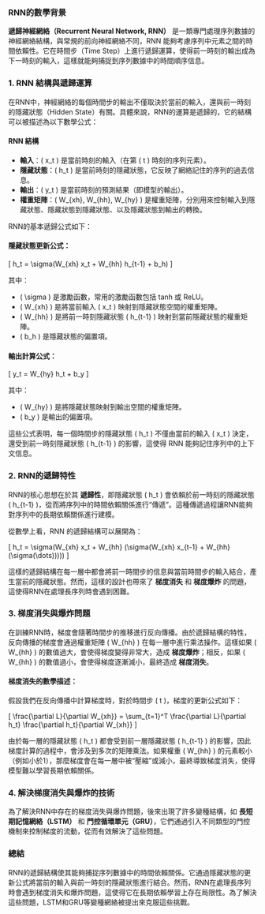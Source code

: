 ### **RNN的數學背景**

**遞歸神經網絡（Recurrent Neural Network, RNN）** 是一類專門處理序列數據的神經網絡結構，與常規的前向神經網絡不同，RNN 能夠考慮序列中元素之間的時間依賴性。它在時間步（Time Step）上進行遞歸運算，使得前一時刻的輸出成為下一時刻的輸入，這樣就能夠捕捉到序列數據中的時間順序信息。

### **1. RNN 結構與遞歸運算**

在RNN中，神經網絡的每個時間步的輸出不僅取決於當前的輸入，還與前一時刻的隱藏狀態（Hidden State）有關。具體來說，RNN的運算是遞歸的，它的結構可以被描述為以下數學公式：

#### **RNN 結構**
- **輸入**：\( x_t \) 是當前時刻的輸入（在第 \( t \) 時刻的序列元素）。
- **隱藏狀態**：\( h_t \) 是當前時刻的隱藏狀態，它反映了網絡記住的序列的過去信息。
- **輸出**：\( y_t \) 是當前時刻的預測結果（即模型的輸出）。
- **權重矩陣**：\( W_{xh}, W_{hh}, W_{hy} \) 是權重矩陣，分別用來控制輸入到隱藏狀態、隱藏狀態到隱藏狀態、以及隱藏狀態到輸出的轉換。

RNN的基本遞歸公式如下：

#### **隱藏狀態更新公式：**

\[
h_t = \sigma(W_{xh} x_t + W_{hh} h_{t-1} + b_h)
\]

其中：
- \( \sigma \) 是激勵函數，常用的激勵函數包括 tanh 或 ReLU。
- \( W_{xh} \) 是將當前輸入 \( x_t \) 映射到隱藏狀態空間的權重矩陣。
- \( W_{hh} \) 是將前一時刻隱藏狀態 \( h_{t-1} \) 映射到當前隱藏狀態的權重矩陣。
- \( b_h \) 是隱藏狀態的偏置項。

#### **輸出計算公式：**

\[
y_t = W_{hy} h_t + b_y
\]

其中：
- \( W_{hy} \) 是將隱藏狀態映射到輸出空間的權重矩陣。
- \( b_y \) 是輸出的偏置項。

這些公式表明，每一個時間步的隱藏狀態 \( h_t \) 不僅由當前的輸入 \( x_t \) 決定，還受到前一時刻隱藏狀態 \( h_{t-1} \) 的影響，這使得 RNN 能夠記住序列中的上下文信息。

### **2. RNN的遞歸特性**

RNN的核心思想在於其 **遞歸性**，即隱藏狀態 \( h_t \) 會依賴於前一時刻的隱藏狀態 \( h_{t-1} \)，從而將序列中的時間依賴關係進行“傳遞”。這種傳遞過程讓RNN能夠對序列中的長期依賴關係進行建模。

從數學上看，RNN 的遞歸結構可以展開為：

\[
h_t = \sigma(W_{xh} x_t + W_{hh} (\sigma(W_{xh} x_{t-1} + W_{hh} (\sigma(\dots)))))
\]

這樣的遞歸結構在每一層中都會將前一時間步的信息與當前時間步的輸入結合，產生當前的隱藏狀態。然而，這樣的設計也帶來了 **梯度消失** 和 **梯度爆炸** 的問題，這使得RNN在處理長序列時會遇到困難。

### **3. 梯度消失與爆炸問題**

在訓練RNN時，梯度會隨著時間步的推移進行反向傳播。由於遞歸結構的特性，反向傳播的梯度會通過權重矩陣 \( W_{hh} \) 在每一層中進行乘法操作。這樣如果 \( W_{hh} \) 的數值過大，會使得梯度變得非常大，造成 **梯度爆炸**；相反，如果 \( W_{hh} \) 的數值過小，會使得梯度逐漸減小，最終造成 **梯度消失**。

#### **梯度消失的數學描述：**

假設我們在反向傳播中計算梯度時，對於時間步 \( t \)，梯度的更新公式如下：

\[
\frac{\partial L}{\partial W_{xh}} = \sum_{t=1}^T \frac{\partial L}{\partial h_t} \frac{\partial h_t}{\partial W_{xh}}
\]

由於每一層的隱藏狀態 \( h_t \) 都會受到前一層隱藏狀態 \( h_{t-1} \) 的影響，因此梯度計算的過程中，會涉及到多次的矩陣乘法。如果權重 \( W_{hh} \) 的元素較小（例如小於1），那麼梯度會在每一層中被“壓縮”或減小，最終導致梯度消失，使得模型難以學習長期依賴關係。

### **4. 解決梯度消失與爆炸的技術**

為了解決RNN中存在的梯度消失與爆炸問題，後來出現了許多變種結構，如 **長短期記憶網絡（LSTM）** 和 **門控循環單元（GRU）**，它們通過引入不同類型的門控機制來控制梯度的流動，從而有效解決了這些問題。

### **總結**

RNN的遞歸結構使其能夠捕捉序列數據中的時間依賴關係。它通過隱藏狀態的更新公式將當前的輸入與前一時刻的隱藏狀態進行結合。然而，RNN在處理長序列時會遇到梯度消失和爆炸問題，這使得它在長期依賴學習上存在局限性。為了解決這些問題，LSTM和GRU等變種網絡被提出來克服這些挑戰。
